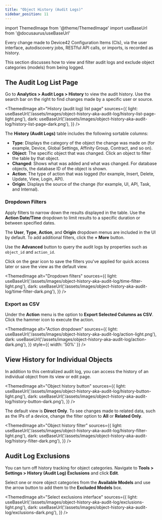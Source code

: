 ```yaml
---
title: "Object History (Audit Logs)"
sidebar_position: 11
---
```


import ThemedImage from '@theme/ThemedImage'
import useBaseUrl from '@docusaurus/useBaseUrl'

Every change made to Device42 Configuration Items (CIs), via the user interface, autodiscovery jobs, RESTful API calls, or imports, is recorded as history. 

This section discusses how to view and filter audit logs and exclude object categories (models) from being logged. 

## The Audit Log List Page

Go to **Analytics > Audit Logs > History** to view the audit history. Use the search bar on the right to find changes made by a specific user or source. 

<ThemedImage
  alt="History (audit log) list page"
  sources={{
    light: useBaseUrl('/assets/images/object-history-aka-audit-log/history-list-page-light.png'),
    dark: useBaseUrl('/assets/images/object-history-aka-audit-log/history-list-page-dark.png'),
  }}
/>

The **History (Audit Logs)** table includes the following sortable columns:

- **Type**: Displays the category of the object the change was made on (for example, Device, Global Settings, Affinity Group, Contract, and so on).
- **Object**: The specific object that was changed. Click an object to filter the table by that object.
- **Changed**:  Shows what was added and what was changed. For database objects, the database ID of the object is shown.
- **Action**: The type of action that was logged (for example, Insert, Delete, Update, View, Login, API).
- **Origin**: Displays the source of the change (for example, UI, API, Task, and Internal). 

### Dropdown Filters

Apply filters to narrow down the results displayed in the table. Use the **Action Date/Time** dropdown to limit results to a specific duration or between specified dates. 

The **User**, **Type**, **Action**, and **Origin** dropdown menus are included in the UI by default. To add additional filters, click the **+ More** button.

Use the **Advanced** button to query the audit logs by properties such as `object_id` and `action_id`. 

Click on the gear icon to save the filters you've applied for quick access later or save the view as the default view. 

<ThemedImage
  alt="Dropdown filters"
  sources={{
    light: useBaseUrl('/assets/images/object-history-aka-audit-log/time-filter-light.png'),
    dark: useBaseUrl('/assets/images/object-history-aka-audit-log/time-filter-dark.png'),
  }}
/>


### Export as CSV

Under the **Action** menu is the option to **Export Selected Columns as CSV**. Click the hammer icon to execute the action. 

<ThemedImage
  alt="Action dropdown"
  sources={{
    light: useBaseUrl('/assets/images/object-history-aka-audit-log/action-light.png'),
    dark: useBaseUrl('/assets/images/object-history-aka-audit-log/action-dark.png'),
  }}
  style={{ width: '50%' }} 
/>

## View History for Individual Objects

In addition to this centralized audit log, you can access the history of an individual object from its view or edit page. 

<ThemedImage
  alt="Object history button"
  sources={{
    light: useBaseUrl('/assets/images/object-history-aka-audit-log/history-button-light.png'),
    dark: useBaseUrl('/assets/images/object-history-aka-audit-log/history-button-dark.png'),
  }}
/>

The default view is **Direct Only**. To see changes made to related data, such as the IPs of a device, change the filter option to **All** or **Related Only**.

<ThemedImage
  alt="Object history filter"
  sources={{
    light: useBaseUrl('/assets/images/object-history-aka-audit-log/history-filter-light.png'),
    dark: useBaseUrl('/assets/images/object-history-aka-audit-log/history-filter-dark.png'),
  }}
/>

## Audit Log Exclusions

You can turn off history tracking for object categories. Navigate to **Tools > Settings > History (Audit Log) Exclusions** and click **Edit**. 

Select one or more object categories from the **Available Models** and use the arrow button to add them to the **Excluded Models** box. 

<ThemedImage
  alt="Select exclusions interface"
  sources={{
    light: useBaseUrl('/assets/images/object-history-aka-audit-log/exclusions-light.png'),
    dark: useBaseUrl('/assets/images/object-history-aka-audit-log/exclusions-dark.png'),
  }}
/>
